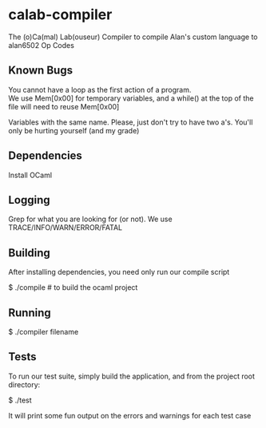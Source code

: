 calab-compiler
==============

The (o)Ca(mal) Lab(ouseur) Compiler to compile Alan's custom language to alan6502 Op Codes

Known Bugs
----------
You cannot have a loop as the first action of a program.  
We use Mem[0x00] for temporary variables, and a while()
at the top of the file will need to reuse Mem[0x00]

Variables with the same name.  Please, just don't try to have two a's.  You'll only be hurting yourself (and my grade)

Dependencies
------------

Install OCaml

Logging
-------

Grep for what you are looking for (or not).  We use TRACE/INFO/WARN/ERROR/FATAL

Building
--------
After installing dependencies, you need only run our compile script


$ ./compile #  to build the ocaml project

Running
-------

$ ./compiler filename

Tests
-----
To run our test suite, simply build the application,
and from the project root directory:


$ ./test


It will print some fun output on the errors and warnings for each test case
